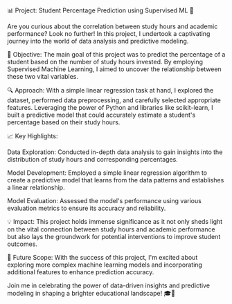 📊 Project: Student Percentage Prediction using Supervised ML 🎯

Are you curious about the correlation between study hours and academic performance? Look no further! In this project, I undertook a captivating journey into the world of data analysis and predictive modeling.

🔹 Objective: The main goal of this project was to predict the percentage of a student based on the number of study hours invested. By employing Supervised Machine Learning, I aimed to uncover the relationship between these two vital variables.

🔍 Approach: With a simple linear regression task at hand, I explored the dataset, performed data preprocessing, and carefully selected appropriate features. Leveraging the power of Python and libraries like scikit-learn, I built a predictive model that could accurately estimate a student's percentage based on their study hours.

📈 Key Highlights:

Data Exploration: Conducted in-depth data analysis to gain insights into the distribution of study hours and corresponding percentages.

Model Development: Employed a simple linear regression algorithm to create a predictive model that learns from the data patterns and establishes a linear relationship.

Model Evaluation: Assessed the model's performance using various evaluation metrics to ensure its accuracy and reliability.

💡 Impact: This project holds immense significance as it not only sheds light on the vital connection between study hours and academic performance but also lays the groundwork for potential interventions to improve student outcomes.

🔭 Future Scope: With the success of this project, I'm excited about exploring more complex machine learning models and incorporating additional features to enhance prediction accuracy.

Join me in celebrating the power of data-driven insights and predictive modeling in shaping a brighter educational landscape! 🎓🌟

